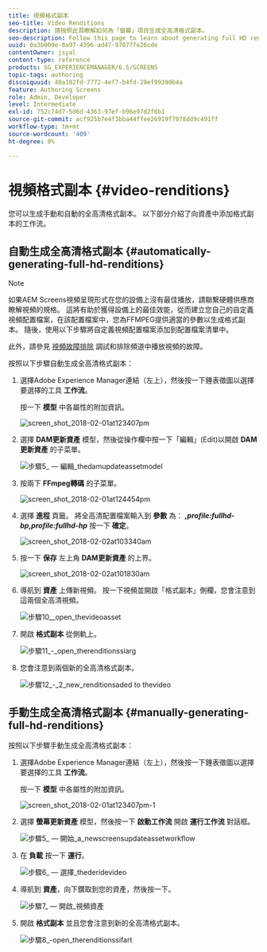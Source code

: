 ```yaml
---
title: 視頻格式副本
seo-title: Video Renditions
description: 請按照此頁瞭解如何為「螢幕」項目生成全高清格式副本。
seo-description: Follow this page to learn about generating full HD renditions for your Screens project.
uuid: 0a3b009e-8a97-4396-ad47-97077fe26cde
contentOwner: jsyal
content-type: reference
products: SG_EXPERIENCEMANAGER/6.5/SCREENS
topic-tags: authoring
discoiquuid: 40a182fd-7772-4ef7-b4fd-29ef99390b4a
feature: Authoring Screens
role: Admin, Developer
level: Intermediate
exl-id: 752c74d7-5d6d-4363-97ef-b96e97d2f6b1
source-git-commit: acf925b7e4f3bba44ffee26919f7078dd9c491ff
workflow-type: tm+mt
source-wordcount: '409'
ht-degree: 0%

---
```


# 視頻格式副本 {#video-renditions}

您可以生成手動和自動的全高清格式副本。 以下部分介紹了向資產中添加格式副本的工作流。

## 自動生成全高清格式副本  {#automatically-generating-full-hd-renditions}

>[!NOTE]
>
>如果AEM Screens視頻呈現形式在您的設備上沒有最佳播放，請聯繫硬體供應商瞭解視頻的規格。 這將有助於獲得設備上的最佳效能，從而建立您自己的自定義視頻配置檔案，在該配置檔案中，您為FFMPEG提供適當的參數以生成格式副本。 隨後，使用以下步驟將自定義視頻配置檔案添加到配置檔案清單中。
>
>此外，請參見 [視頻故障排除](troubleshoot-videos.md) 調試和排除頻道中播放視頻的故障。

按照以下步驟自動生成全高清格式副本：

1. 選擇Adobe Experience Manager連結（左上），然後按一下錘表徵圖以選擇要選擇的工具 **工作流**。

   按一下 **模型** 中各屬性的附加資訊。

   ![screen_shot_2018-02-01at123407pm](assets/screen_shot_2018-02-01at123407pm.png)

1. 選擇 **DAM更新資產** 模型，然後從操作欄中按一下「編輯」(Edit)以開啟 **DAM更新資產** 的子菜單。

   ![步驟5_ — 編輯_thedamupdateassetmodel](assets/step5_-_edit_thedamupdateassetmodel.png)

1. 按兩下 **FFmpeg轉碼** 的子菜單。

   ![screen_shot_2018-02-01at124454pm](assets/screen_shot_2018-02-01at124454pm.png)

1. 選擇 **進程** 頁籤。 將全高清配置檔案輸入到 **參數** 為： ***,profile:fullhd-bp,profile:fullhd-hp*** 按一下 **確定**。

   ![screen_shot_2018-02-02at103340am](assets/screen_shot_2018-02-02at103340am.png)

1. 按一下 **保存** 左上角 **DAM更新資產** 的上界。

   ![screen_shot_2018-02-02at101830am](assets/screen_shot_2018-02-02at101830am.png)

1. 導航到 **資產** 上傳新視頻。 按一下視頻並開啟「格式副本」側欄，您會注意到這兩個全高清視頻。

   ![步驟10__open_thevideoasset](assets/step10_-_open_thevideoasset.png)

1. 開啟 **格式副本** 從側軌上。

   ![步驟11_-_open_therenditionssiarg](assets/step11_-_open_therenditionssiderail.png)

1. 您會注意到兩個新的全高清格式副本。

   ![步驟12_-_2_new_renditionsaded to thevideo](assets/step12_-_2_new_renditionsareaddedtothevideo.png)

## 手動生成全高清格式副本 {#manually-generating-full-hd-renditions}

按照以下步驟手動生成全高清格式副本：

1. 選擇Adobe Experience Manager連結（左上），然後按一下錘表徵圖以選擇要選擇的工具 **工作流**。

   按一下 **模型** 中各屬性的附加資訊。

   ![screen_shot_2018-02-01at123407pm-1](assets/screen_shot_2018-02-01at123407pm-1.png)

1. 選擇 **螢幕更新資產** 模型，然後按一下 **啟動工作流** 開啟 **運行工作流** 對話框。

   ![步驟5_ — 開始_a_newscreensupdateassetworkflow](assets/step5_-_start_a_newscreensupdateassetworkflow.png)

1. 在 **負載** 按一下 **運行**。

   ![步驟6_ — 選擇_thederidevideo](assets/step6_-_select_thedesiredvideo.png)

1. 導航到 **資產**，向下鑽取到您的資產，然後按一下。

   ![步驟7_ — 開啟_視頻資產](assets/step7_-_open_thevideoasset.png)

1. 開啟 **格式副本** 並且您會注意到新的全高清格式副本。

   ![步驟8_-open_therenditionssifart](assets/step8_-_open_therenditionssiderail.png)

